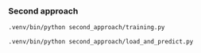 ### Second approach

```bash
.venv/bin/python second_approach/training.py

.venv/bin/python second_approach/load_and_predict.py
```

